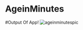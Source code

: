 # AgeinMinutes

#Output Of App!
![ageinminutespic](https://user-images.githubusercontent.com/113841536/204096597-9afd8779-3207-40f1-bdb8-1a33469d8113.jpeg)
